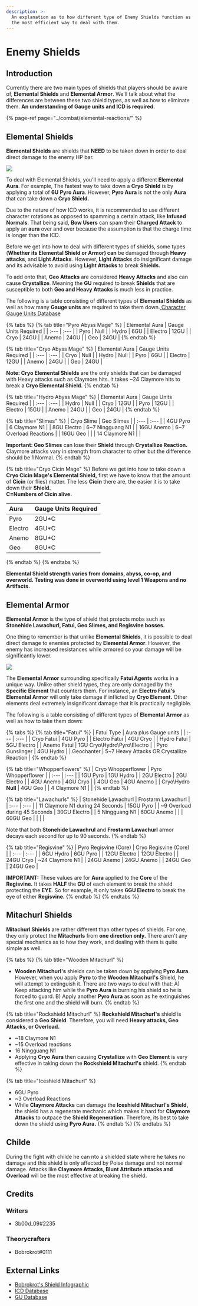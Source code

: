 ```yaml
---
description: >-
  An explanation as to how different type of Enemy Shields function as well as
  the most efficient way to deal with them.
---
```


# Enemy Shields

## Introduction

Currently there are two main types of shields that players should be aware of, **Elemental Shields** and **Elemental Armor**. We'll talk about what the differences are between these two shield types, as well as how to eliminate them. **An understanding of Gauge units and ICD is required.**

{% page-ref page="../combat/elemental-reactions/" %}

## Elemental Shields

**Elemental Shields** are shields that **NEED** to be taken down in order to deal direct damage to the enemy HP bar.

![](../../.gitbook/assets/zhongli_vs_mage.png)

To deal with Elemental Shields, you'll need to apply a different **Elemental Aura**. For example, The fastest way to take down a **Cryo Shield** is by applying a total of **6U** **Pyro Aura**. However, **Pyro Aura** is not the only **Aura** that can take down a **Cryo Shield.**

Due to the nature of how ICD works, it is recommended to use different character rotations as opposed to spamming a certain attack, like **Infused Normals**. That being said, **Bow Users** can spam their **Charged Attack** to apply an **aura** over and over because the assumption is that the charge time is longer than the ICD.

Before we get into how to deal with different types of shields, some types \(**Whether its Elemental Shield or Armor\) can** be damaged through **Heavy attacks**, and **Light Attacks**. However, **Light Attacks** do insignificant damage and its advisable to avoid using **Light Attacks** to break **Shields.**

To add onto that, **Geo Attacks** are considered **Heavy Attacks** and also can cause **Crystallize**. Meaning the **GU** required to break **Shields** that are susceptible to both **Geo and Heavy Attacks** is much less in practice.

The following is a table consisting of different types of **Elemental Shields** as well as how many **Gauge units** are required to take them down.[ ](https://docs.google.com/spreadsheets/d/1uiJje5yqv7v2UKrWoBAgBMrHrrNemtkooo8JqAGJpP8/edit#gid=162614118)[Character Gauge Units Database](https://docs.google.com/spreadsheets/d/1uiJje5yqv7v2UKrWoBAgBMrHrrNemtkooo8JqAGJpP8/edit#gid=162614118)

{% tabs %}
{% tab title="Pyro Abyss Mage" %}
| Elemental Aura | Gauge Units Required |
| :--- | :--- |
| Pyro | Null |
| Hydro | 6GU |
| Electro | 12GU |
| Cryo | 24GU |
| Anemo | 24GU |
| Geo | 24GU |
{% endtab %}

{% tab title="Cryo Abyss Mage" %}
| Elemental Aura | Gauge Units Required |
| :--- | :--- |
| Cryo | Null |
| Hydro | Null |
| Pyro | 6GU |
| Electro | 12GU |
| Anemo | 24GU |
| Geo | 24GU |

**Note: Cryo Elemental Shields** are the only shields that can be damaged with Heavy attacks such as Claymore hits. It takes ~24 Claymore hits to break a **Cryo Elemental Shield.**
{% endtab %}

{% tab title="Hydro Abyss Mage" %}
| Elemental Aura | Gauge Units Required |
| :--- | :--- |
| Hydro | Null |
| Cryo | 12GU |
| Pyro | 12GU |
| Electro | 15GU |
| Anemo | 24GU |
| Geo | 24GU |
{% endtab %}

{% tab title="Slimes" %}
| Cryo Slime | Geo Slimes |
| :--- | :--- |
| 4GU Pyro | 6 Claymore N1 |
| 8GU Electro | 6~7 Ningguang N1 |
| 16GU Anemo | 6~7 Overload Reactions |
| 16GU Geo |  |
| 14 Claymore N1 |  |

**Important: Geo Slimes** can lose their **Shield** through **Crystallize Reaction.** Claymore attacks vary in strength from character to other but the difference should be 1 Normal.
{% endtab %}

{% tab title="Cryo Cicin Mage" %}
Before we get into how to take down a **Cryo Cicin Mage's Elemental Shield,** first we have to know that the amount of **Cicin** \(or flies\) matter. The less **Cicin** there are, the easier it is to take down their **Shield.  
C=Numbers of Cicin alive.**

| Aura | Gauge Units Required |
| :--- | :--- |
| Pyro | 2GU\*C |
| Electro | 4GU\*C |
| Anemo | 8GU\*C |
| Geo | 8GU\*C |
{% endtab %}
{% endtabs %}

**Elemental Shield strength varies from domains, abyss, co-op, and overworld. Testing was done in overworld using level 1 Weapons and no Artifacts.**

## Elemental Armor

**Elemental Armor** is the type of shield that protects mobs such as **Stonehide Lawachurl, Fatui, Geo Slimes, and Regisvine bosses.**

One thing to remember is that unlike **Elemental Shields**, it is possible to deal direct damage to enemies protected by **Elemental Armor**. However, the enemy has increased resistances while armored so your damage will be significantly lower.

![](../../.gitbook/assets/zhongli_vs_fatui.png)

The **Elemental Armor** surrounding specifically **Fatui Agents** works in a unique way. Unlike other shield types, they are only damaged by the **Specific Element** that counters them. For instance, an **Electro Fatui's Elemental Armor** will only take damage if inflicted by **Cryo Element.** Other elements deal extremely insignificant damage that it is practically negligible.

The following is a table consisting of different types of **Elemental Armor** as well as how to take them down:

{% tabs %}
{% tab title="Fatui" %}
| Fatui Type | Aura plus Gauge units |
| :--- | :--- |
| Cryo Fatui | 4GU Pyro |
| Electro Fatui | 4GU Cryo |
| Hydro Fatui | 5GU Electro |
| Anemo Fatui | 1GU Cryo\Hydro\Pyro\Electro |
| Pyro Gunslinger | 4GU Hydro |
| Geochanter | 5~7 Heavy Attacks OR Crystallize Reaction |
{% endtab %}

{% tab title="Whopperflowers" %}
| Cryo Whopperflower | Pyro Whopperflower |
| :--- | :--- |
| 1GU Pyro | 1GU Hydro |
| 2GU Electro | 2GU Electro |
| 4GU Anemo | 4GU Cryo |
| 4GU Geo | 4GU Anemo |
| Cryo\Hydro **Null** | 4GU Geo |
| 4 Claymore N1 |  |
{% endtab %}

{% tab title="Lawachurls" %}
| Stonehide Lawachurl | Frostarm Lawachurl |
| :--- | :--- |
| 11 Claymore N1 during 24 Seconds | 15GU Pyro |
| ~9 Overload during 45 Seconds | 30GU Electro |
| 5 Ningguang N1 | 60GU Anemo |
|  | 60GU Geo |
|  |  |

Note that both **Stonehide Lawachrul** and **Frostarm Lawachurl** armor decays each second for up to 90 seconds.
{% endtab %}

{% tab title="Regisvine" %}
| Pyro Regisvine \(Core\) | Cryo Regisvine \(Core\) |
| :--- | :--- |
| 6GU Hydro | 6GU Pyro |
| 12GU Electro | 12GU Electro |
| 24GU Cryo | ~24 Claymore N1 |
| 24GU Anemo | 24GU Anemo |
| 24GU Geo | 24GU Geo |

**IMPORTANT:** These values are for **Aura** applied to the **Core** of the **Regisvine.** It takes **HALF** the **GU** of each element to break the shield protecting the **EYE**. So for example, it only takes **6GU Electro** to break the eye of either **Regisvine.**
{% endtab %}
{% endtabs %}

## Mitachurl Shields

**Mitachurl Shields** are rather different than other types of shields. For one, they only protect the **Mitachurls** from **one direction only.** There aren't any special mechanics as to how they work, and dealing with them is quite simple as well.

{% tabs %}
{% tab title="Wooden Mitachurl" %}
* **Wooden Mitachurl's** shields can be taken down by applying **Pyro Aura**. However, when you apply **Pyro** to the **Wooden Mitachurl's** Shield, he will attempt to extinguish it. There are two ways to deal with that:  A\) Keep attacking him while the **Pyro Aura** is burning his shield so he is forced to guard. B\) Apply another **Pyro Aura** as soon as he extinguishes the first one and the shield will burn. 
{% endtab %}

{% tab title="Rockshield Mitachurl" %}
**Rockshield Mitachurl's** shield is considered a **Geo Shield**. Therefore, you will need **Heavy attacks, Geo Attacks, or Overload.**

* ~18 Claymore N1
* ~15 Overload reactions 
* 16 Ningguang N1
* Applying **Cryo** **Aura** then causing **Crystallize** with **Geo Element** is very effective in taking down the **Rockshield Mitachurl's** shield. 
{% endtab %}

{% tab title="Iceshield Mitachurl" %}
* 6GU Pyro
* ~3 Overload Reactions
* While **Claymore Attacks** can damage the **Iceshield Mitachurl's Shield,** the shield has a regenerate mechanic which makes it hard for **Claymore Attacks** to outpace the **Shield Regeneration.** Therefore, its best to take down the shield using **Pyro Aura.** 
{% endtab %}
{% endtabs %}

## Childe

During the fight with childe he can nto a shielded state where he takes no damage and this shield is only affected by Poise damage and not normal damage.
Attacks like **Claymore Attacks, Blunt Attribute attacks and Overload** will be the most effective at breaking the shield.

## Credits

### Writers

* 3b00d\_09\#2235

### Theorycrafters

* Bobrokrot\#0111

## External Links

* [Bobrokrot's Shield Infographic](https://docs.google.com/spreadsheets/d/1GZHd0eLAv8364QKnwtUpraqWmKipXeWQ7S-lsgi69hw/edit#gid=0) 
* [ICD Database](https://docs.google.com/spreadsheets/d/1O9SeEyS2uOnjYLEJ0d5E6TUxabp7fgyc6MGlSMJBsw0/edit#gid=0)
* [GU Database](https://docs.google.com/spreadsheets/d/1uiJje5yqv7v2UKrWoBAgBMrHrrNemtkooo8JqAGJpP8/edit#gid=0) 

